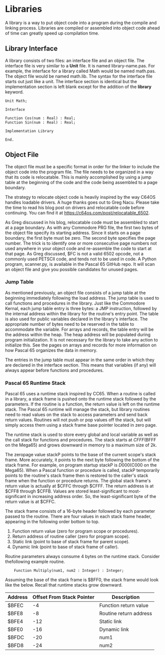 # Libraries

A library is a way to put object code into a program during the compile and
linking process.  Libraries are compiled or assembled into object code
ahead of time can greatly speed up compilation time.

## Library Interface

A library consists of two files: an interface file and an object file.  The
interface file is very similar to a **Unit** file.  It is named
library-name.pas.  For example, the interface for a library called Math
would be named math.pas.  The object file would be named math.lib.  The syntax
for the interface file starts out just like a unit.  The interface section is
identical but the implementation section is left blank except for the addition
of the **library** keyword.

```
Unit Math;

Interface

Function Cos(num : Real) : Real;
Function Sin(num : Real) : Real;

Implementation Library

End.
```

## Object File

The object file must be a specific format in order for the linker to include
the object code into the program file.  The file needs to be organized in a way
that its code is relocatable.  This is mainly accomplished by using a jump table
at the beginning of the code and the code being assembled to a page boundary.

The strategy to relocate object code is heavily inspired by the way C64OS
handles loadable drivers.  A huge thanks goes out to Greg Nacu.  Please take
the time to read his blog post on drivers and relocatable code before continuing.
You can find it at <https://c64os.com/post/relocatable_6502>.

As Greg discussed in his blog, relocatable code must be assembled to start at a
page boundary.  As with any Commodore PRG file, the first two bytes of the object
file specify its starting address.  Since it starts on a page boundary, the first
byte must be zero.  The second byte specifies the page number.  The trick is to
identify one or more consecutive page numbers not used anywhere in your object
code and re-assemble the code to start at that page.  As Greg discussed, $FC
is not a valid 6502 opcode, not a commonly used PETSCII code, and tends not to be
used in code.  A Python program, scanner.py, is available in the Pascal 65 GitHub
repo.  It will scan an object file and give you possible candidates for unused
pages.

### Jump Table

As mentioned previously, an object file consists of a jump table at the beginning
immediately following the load address.  The jump table is used to call functions
and procedures in the library.  Just like the Commodore Kernal, each jump table
entry is three bytes: a JMP instruction, followed by the internal address within
the library for the routine's entry point.  The table is also used for public
variables declared in the library's interface.  The appropriate number of bytes
need to be reserved in the table to accommodate the variable.  For arrays and
records, the table entry will be the address within the heap.  The heap address
will be populated during program initialization.  It is not necessary for the
library to take any action to initialize this.  See the pages on arrays and
records for more information on how Pascal 65 organizes the data in memory.

The entries in the jump table must appear in the same order in which they are
declared in the interface section.  This means that variables (if any) will
always appear before functions and procedures.

### Pascal 65 Runtime Stack

Pascal 65 uses a runtime stack inspired by CC65.  When a routine is called in
a library, a stack frame is pushed onto the runtime stack followed by the
parameters.  If the routine is a function, the return value is left on the
runtime stack.  The Pascal 65 runtime will manage the stack, but library routines
need to read values on the stack to access parameters and send back return values.
Routines will not push or pop values off the stack, but will simply access them
using a stack frame base pointer located in zero page.

The runtime stack is used to store every global and local variable as well
as the call stack for functions and procedures.  The stack starts at
$CFFF ($BFFF on the Mega65) and grows downward in memory to a maximum size of 2k.

The zeropage value stackP points to the base of the current scope's stack frame.  More accurately, it points to the next byte following the bottom of the stack
frame.  For example, on program startup stackP is $D000 ($C000 on the Mega65).
When a Pascal function or procedure is called, stackP temporarily points to the routine's stack frame then is restored to the caller's stack frame when the function or procedure returns.  The global stack frame's return value is actually at
$CFFC through $CFFF.  The return address is at $CFF8 through $CFFB. Values are
stored least-significant to most-significant in increasing address order.  So, the least-significant byte of the return value is at $CFFC.

The stack frame consists of a 16-byte header followed by each parameter passed
to the routine.  There are four values in each stack frame header, appearing
in the following order bottom to top.

1. Function return value (zero for program scope or procedures).
2. Return address of routine caller (zero for program scope).
3. Static link (point to base of stack frame for parent scope).
4. Dynamic link (point to base of stack frame of caller).

Routine parameters always consume 4 bytes on the runtime stack.
Consider thefollowing example routine.

```
    Function Multiply(num1, num2 : Integer) : Integer;
```

Assuming the base of the stack frame is $BFF0, the stack frame would
look like the below.  Recall that runtime stacks grow downward.

| Address | Offset From Stack Pointer | Description            |
| ------- | ------------------------- | ---------------------- |
| $BFEC   | -4                        | Function return value  |
| $BFE8   | -8                        | Routine return address |
| $BFE4   | -12                       | Static link            |
| $BFE0   | -16                       | Dynamic link           |
| $BFDC   | -20                       | num1                   |
| $BFD8   | -24                       | num2                   |
